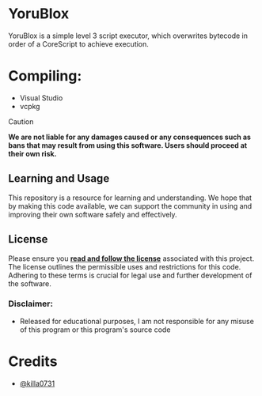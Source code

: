 # YoruBlox

YoruBlox is a simple level 3 script executor, which overwrites bytecode in order of a CoreScript to achieve execution.

# Compiling:
- Visual Studio
- vcpkg

> [!CAUTION]
> **We are not liable for any damages caused or any consequences such as bans that may result from using this software. Users should proceed at their own risk.**

## Learning and Usage
This repository is a resource for learning and understanding. We hope that by making this code available, we can support the community in using and improving their own software safely and effectively.

## License
Please ensure you **[read and follow the license](/LICENSE)** associated with this project. The license outlines the permissible uses and restrictions for this code. Adhering to these terms is crucial for legal use and further development of the software.

### Disclaimer:
- Released for educational purposes, I am not responsible for any misuse of this program or this program's source code

# Credits
- [@killa0731](https://github.com/Killa5676)
